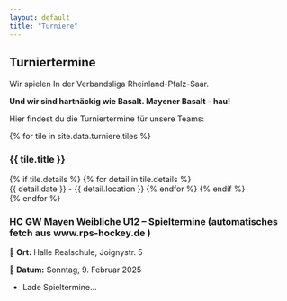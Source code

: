 ```yaml
---
layout: default
title: "Turniere"
---
```


<h2>Turniertermine</h2>
<p>Wir spielen In der Verbandsliga Rheinland-Pfalz-Saar.</p>
<p><strong>Und wir sind hartnäckig wie Basalt. Mayener Basalt – hau!</strong></p>
<p>Hier findest du die Turniertermine für unsere Teams:</p>

<div class="tiles-container">
    {% for tile in site.data.turniere.tiles %}
    <div class="tile">
        <h3>{{ tile.title }}</h3>
        {% if tile.details %}
            {% for detail in tile.details %}
            <br>{{ detail.date }} - {{ detail.location }}
            {% endfor %}
        {% endif %}
    </div>
    {% endfor %}
</div>

<!-- NEUE KACHEL: Automatisch geparste Mayen-Spiele -->
<div class="tile" id="mayen-spiele">
    <h3>HC GW Mayen Weibliche U12 – Spieltermine (automatisches fetch aus www.rps-hockey.de )</h3>
    <p><strong>📍 Ort:</strong> Halle Realschule, Joignystr. 5</p>
    <p><strong>📅 Datum:</strong> Sonntag, 9. Februar 2025</p>
    <ul id="spiele-liste">
        <li>Lade Spieltermine...</li>
    </ul>
</div>

<script>
    async function fetchMayenGames() {
        const response = await fetch("https://www.rps-hockey.de/VVI-web/RPS-Hockey/Ligen-RPS.asp?lokal=RPS&auswahl=HalleJug&liga=RPS-JP-MB&modus=3&club=000");
        const text = await response.text();

        // Temporäres HTML-Dokument erstellen
        const parser = new DOMParser();
        const doc = parser.parseFromString(text, "text/html");

        const spieleListe = document.getElementById("spiele-liste");
        spieleListe.innerHTML = ""; // Leeren der Ladeanzeige

        doc.querySelectorAll("tr").forEach(row => {
            if (row.innerText.includes("HC GW Mayen")) {
                const columns = row.querySelectorAll("td");
                if (columns.length >= 3) {
                    let uhrzeit = columns[4]?.innerText.trim();
                    let spielpaarung = columns[2]?.innerText.trim();
                    if (spielpaarung && uhrzeit) {
                        let listItem = document.createElement("li");
                        listItem.textContent = `⏰ ${uhrzeit} → ${spielpaarung}`;
                        spieleListe.appendChild(listItem);
                    }
                }
            }
        });

        // Falls keine Spiele gefunden wurden
        if (!spieleListe.hasChildNodes()) {
            spieleListe.innerHTML = "<li>Keine Spieltermine gefunden.</li>";
        }
    }

    // Funktion nach Laden der Seite ausführen
    document.addEventListener("DOMContentLoaded", fetchMayenGames);
</script>